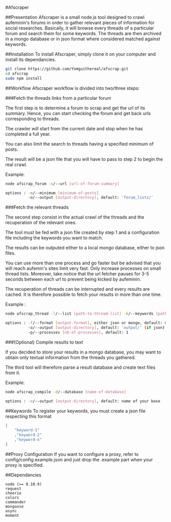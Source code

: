 #Afscraper

##Presentation
Afscraper is a small node.js tool designed to crawl aufeminin's forums in order
to gather relevant pieces of information for social researches. Basically, it will
browse every threads of a particular forum and search them for some keywords.
The threads are then archived in a mongo database or in json format where considered
matched against keywords.

##Installation
To install Afscraper, simply clone it on your computer and install its dependancies.

```sh
git clone https://github.com/Yomguithereal/afscrap.git
cd afscrap
sudo npm install
```

##Workflow
Afscraper workflow is divided into two/three steps:

###Fetch the threads links from a particular forum
	
The first step is to determine a forum to scrap and get the url of its summary. Hence, you can
start checking the forum and get back urls corresponding to threads. 

The crawler will
start from the current date and stop when he has completed a full year. 

You can also limit the 
search to threads having a specified minimum of posts. 

The result will be a json file that you
will have to pass to step 2 to begin the real crawl.


Example:
```sh
node afscrap_forum -u/--url [url-of-forum-summary]

options : -m/--minimum [minimum-of-posts]
          -o/--output [output-directory], default: 'forum_lists/'
```



###Fetch the relevant threads

The second step consist in the actual crawl of the threads and the recuperation of the relevant
ones. 

The tool must be fed with a json file created by step 1 and a configuration file including
the keywords you want to match. 

The results can be outputed either to a local mongo database, either
to json files. 

You can use more than one process and go faster but be advised that you will reach
aufemin's sites limit very fast. Only increase processes on small thread lists. Moreover, take notice
that the url fetcher pauses for 3-5 seconds between each url to prevent being kicked by aufeminin.

The recuperation of threads can be interrupted and every results are cached. It is therefore possible to 
fetch your results in more than one time.


Example :
```sh
node afscrap_thread -l/--list [path-to-thread-list] -k/--keywords [path-to-keywords]

options : -f/--format [output-format], either json or mongo, default: mongo
          -o/--output [output-directory], default: 'output/' (if json)
          -p/--processes [nb-of-processes], default: 1
```



###(Optional) Compile results to text
	
If you decided to store your results in a mongo database, you may want to obtain only textual information
from the threads you gathered.

The third tool will therefore parse a result database and create text files from it.


Example:
```sh
node afscrap_compile -d/--database [name-of-database]

options : -o/--output [output-directory], default: name of your base
```

##Keywords
To register your keywords, you must create a json file respecting this format

```json
[
	"keyword-1"
	,"keyword-2"
	,"keyword-n"
]
```

##Proxy Configuration
If you want to configure a proxy, refer to config/config.example.json and just drop the .example part
when your proxy is specified.

##Dependancies
	
	node (>= 0.10.9)
	request
	cheerio
	colors
	commander
	mongoose
	async
	moment